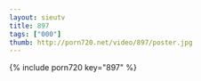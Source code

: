 ```yaml
--- 
layout: sieutv
title: 897
tags: ["000"]
thumb: http://porn720.net/video/897/poster.jpg
---
```

{% include porn720 key="897" %} 
